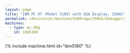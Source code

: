 ```yaml
---
layout: page
title: "IBM PC XT (Model 5160) with EGA Display, 256Kb"
permalink: /devices/pc/machine/5160/ega/256kb/debugger/
machines:
  - type: pc-dbg
    id: ibm5160
---
```


{% include machine.html id="ibm5160" %}

